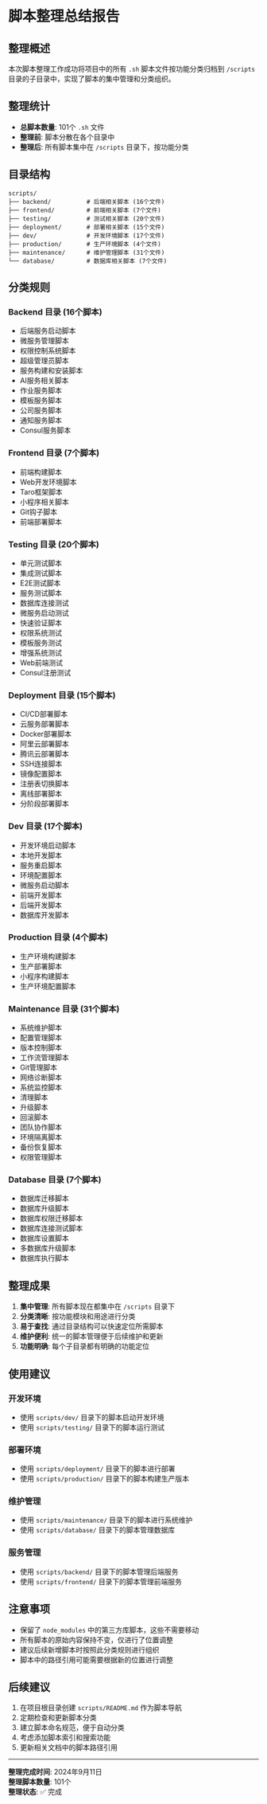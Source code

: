 # 脚本整理总结报告

## 整理概述

本次脚本整理工作成功将项目中的所有 `.sh` 脚本文件按功能分类归档到 `/scripts` 目录的子目录中，实现了脚本的集中管理和分类组织。

## 整理统计

- **总脚本数量**: 101个 `.sh` 文件
- **整理前**: 脚本分散在各个目录中
- **整理后**: 所有脚本集中在 `/scripts` 目录下，按功能分类

## 目录结构

```
scripts/
├── backend/          # 后端相关脚本 (16个文件)
├── frontend/         # 前端相关脚本 (7个文件)
├── testing/          # 测试相关脚本 (20个文件)
├── deployment/       # 部署相关脚本 (15个文件)
├── dev/              # 开发环境脚本 (17个文件)
├── production/       # 生产环境脚本 (4个文件)
├── maintenance/      # 维护管理脚本 (31个文件)
└── database/         # 数据库相关脚本 (7个文件)
```

## 分类规则

### Backend 目录 (16个脚本)
- 后端服务启动脚本
- 微服务管理脚本
- 权限控制系统脚本
- 超级管理员脚本
- 服务构建和安装脚本
- AI服务相关脚本
- 作业服务脚本
- 模板服务脚本
- 公司服务脚本
- 通知服务脚本
- Consul服务脚本

### Frontend 目录 (7个脚本)
- 前端构建脚本
- Web开发环境脚本
- Taro框架脚本
- 小程序相关脚本
- Git钩子脚本
- 前端部署脚本

### Testing 目录 (20个脚本)
- 单元测试脚本
- 集成测试脚本
- E2E测试脚本
- 服务测试脚本
- 数据库连接测试
- 微服务启动测试
- 快速验证脚本
- 权限系统测试
- 模板服务测试
- 增强系统测试
- Web前端测试
- Consul注册测试

### Deployment 目录 (15个脚本)
- CI/CD部署脚本
- 云服务部署脚本
- Docker部署脚本
- 阿里云部署脚本
- 腾讯云部署脚本
- SSH连接脚本
- 镜像配置脚本
- 注册表切换脚本
- 离线部署脚本
- 分阶段部署脚本

### Dev 目录 (17个脚本)
- 开发环境启动脚本
- 本地开发脚本
- 服务重启脚本
- 环境配置脚本
- 微服务启动脚本
- 前端开发脚本
- 后端开发脚本
- 数据库开发脚本

### Production 目录 (4个脚本)
- 生产环境构建脚本
- 生产部署脚本
- 小程序构建脚本
- 生产环境配置脚本

### Maintenance 目录 (31个脚本)
- 系统维护脚本
- 配置管理脚本
- 版本控制脚本
- 工作流管理脚本
- Git管理脚本
- 网络诊断脚本
- 系统监控脚本
- 清理脚本
- 升级脚本
- 回滚脚本
- 团队协作脚本
- 环境隔离脚本
- 备份恢复脚本
- 权限管理脚本

### Database 目录 (7个脚本)
- 数据库迁移脚本
- 数据库升级脚本
- 数据库权限迁移脚本
- 数据库连接测试脚本
- 数据库设置脚本
- 多数据库升级脚本
- 数据库执行脚本

## 整理成果

1. **集中管理**: 所有脚本现在都集中在 `/scripts` 目录下
2. **分类清晰**: 按功能模块和用途进行分类
3. **易于查找**: 通过目录结构可以快速定位所需脚本
4. **维护便利**: 统一的脚本管理便于后续维护和更新
5. **功能明确**: 每个子目录都有明确的功能定位

## 使用建议

### 开发环境
- 使用 `scripts/dev/` 目录下的脚本启动开发环境
- 使用 `scripts/testing/` 目录下的脚本运行测试

### 部署环境
- 使用 `scripts/deployment/` 目录下的脚本进行部署
- 使用 `scripts/production/` 目录下的脚本构建生产版本

### 维护管理
- 使用 `scripts/maintenance/` 目录下的脚本进行系统维护
- 使用 `scripts/database/` 目录下的脚本管理数据库

### 服务管理
- 使用 `scripts/backend/` 目录下的脚本管理后端服务
- 使用 `scripts/frontend/` 目录下的脚本管理前端服务

## 注意事项

- 保留了 `node_modules` 中的第三方库脚本，这些不需要移动
- 所有脚本的原始内容保持不变，仅进行了位置调整
- 建议后续新增脚本时按照此分类规则进行组织
- 脚本中的路径引用可能需要根据新的位置进行调整

## 后续建议

1. 在项目根目录创建 `scripts/README.md` 作为脚本导航
2. 定期检查和更新脚本分类
3. 建立脚本命名规范，便于自动分类
4. 考虑添加脚本索引和搜索功能
5. 更新相关文档中的脚本路径引用

---

**整理完成时间**: 2024年9月11日  
**整理脚本数量**: 101个  
**整理状态**: ✅ 完成
